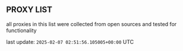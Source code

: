 ## PROXY LIST

all proxies in this list were collected from open sources and tested for functionality

last update: `2025-02-07 02:51:56.105005+00:00` UTC